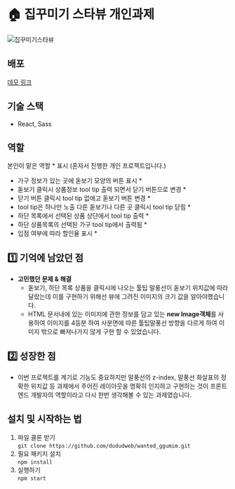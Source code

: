 # 🏠 집꾸미기 스타뷰 개인과제

![집꾸미기스타뷰](https://user-images.githubusercontent.com/91524565/152458949-06b4f676-439f-4bd1-8bbd-04a09bcaddf9.gif)

## **배포**

[데모 링크](http://dududggumim.s3-website.ap-northeast-2.amazonaws.com/)

## **기술 스택**

- React, Sass

## 역할

본인이 맡은 역할 * 표시 (혼자서 진행한 개인 프로젝트입니다.)

- 가구 정보가 있는 곳에 돋보기 모양의 버튼 표시 *
- 돋보기 클릭시 상품정보 tool tip 출력 되면서 닫기 버튼으로 변경 *
- 닫기 버튼 클릭시 tool tip 없애고 돋보기 버튼 변경 *
- tool tip은 하나만 노출 다른 돋보기나 다른 곳 클릭시 tool tip 닫힘 *
- 하단 목록에서 선택된 상품 상단에서 tool tip 출력 *
- 하단 상품목록의 선택된 가구 tool tip에서 출력됨 *
- 입점 여부에 따라 할인율 표시 *

## 1️⃣ 기억에 남았던 점

- **고민했던 문제 & 해결**
    - 돋보기, 하단 목록 상품을 클릭시에 나오는 툴팁 말풍선이 돋보기 위치값에 따라 달랐는데 이를 구현하기 위해선 뷰에 그려진 이미지의 크기 값을 알아야했습니다.
    - HTML 문서내에 있는 이미지에 관한 정보를 담고 있는 **new Image객체**를 사용하여 이미지를 4등분 하여 사분면에 따른 툴팁말풍선 방향을 다르게 하여 이미지 밖으로 빠져나가지 않게 구현 할 수 있었습니다.

## 2️⃣ 성장한 점

- 이번 프로젝트를 계기로 기능도 중요하지만 말풍선의 z-index, 말풍선 화살표의 정확한 위치값 등 과제에서 주어진 레이아웃을 명확히 인지하고 구현하는 것이 프론트엔드 개발자의 역할이라고 다시 한번 생각해볼 수 있는 과제였습니다.

## 설치 및 시작하는 법

1. 파일 클론 받기</br>
   `git clone https://github.com/dududweb/wanted_ggumim.git`
2. 필요 패키지 설치</br>
   `npm install`
3. 실행하기</br>
   `npm start`

